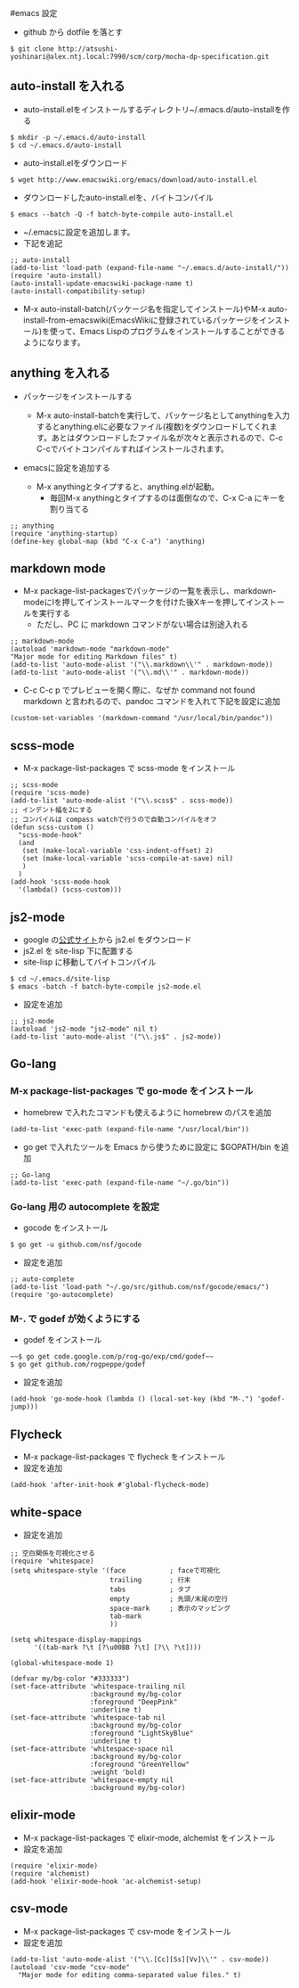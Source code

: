 #emacs 設定

* github から dotfile を落とす

```
$ git clone http://atsushi-yoshinari@alex.ntj.local:7990/scm/corp/mocha-dp-specification.git
```

## auto-install を入れる
* auto-install.elをインストールするディレクトリ~/.emacs.d/auto-installを作る

```
$ mkdir -p ~/.emacs.d/auto-install
$ cd ~/.emacs.d/auto-install
```

* auto-install.elをダウンロード

```
$ wget http://www.emacswiki.org/emacs/download/auto-install.el
```

* ダウンロードしたauto-install.elを、バイトコンパイル

```
$ emacs --batch -Q -f batch-byte-compile auto-install.el
```

*  ~/.emacsに設定を追加します。
  * 下記を追記

```
;; auto-install
(add-to-list 'load-path (expand-file-name "~/.emacs.d/auto-install/"))
(require 'auto-install)
(auto-install-update-emacswiki-package-name t)
(auto-install-compatibility-setup)
```

* M-x auto-install-batch(パッケージ名を指定してインストール)やM-x auto-install-from-emacswiki(EmacsWikiに登録されているパッケージをインストール)を使って、Emacs Lispのプログラムをインストールすることができるようになります。


## anything を入れる
* パッケージをインストールする
  * M-x auto-install-batchを実行して、パッケージ名としてanythingを入力するとanything.elに必要なファイル(複数)をダウンロードしてくれます。あとはダウンロードしたファイル名が次々と表示されるので、C-c C-cでバイトコンパイルすればインストールされます。


* emacsに設定を追加する
  * M-x anythingとタイプすると、anything.elが起動。
    * 毎回M-x anythingとタイプするのは面倒なので、C-x C-a にキーを割り当てる


```
;; anything
(require 'anything-startup)
(define-key global-map (kbd "C-x C-a") 'anything)
```


## markdown mode
* M-x package-list-packagesでパッケージの一覧を表示し、markdown-modeにIを押してインストールマークを付けた後Xキーを押してインストールを実行する
  * ただし、PC に markdown コマンドがない場合は別途入れる

```
;; markdown-mode
(autoload 'markdown-mode "markdown-mode"
"Major mode for editing Markdown files" t)
(add-to-list 'auto-mode-alist '("\\.markdown\\'" . markdown-mode))
(add-to-list 'auto-mode-alist '("\\.md\\'" . markdown-mode))
```

* C-c C-c p でプレビューを開く際に、なぜか command not found markdown と言われるので、pandoc コマンドを入れて下記を設定に追加

```
(custom-set-variables '(markdown-command "/usr/local/bin/pandoc"))
```

## scss-mode
* M-x package-list-packages で scss-mode をインストール

```
;; scss-mode
(require 'scss-mode)
(add-to-list 'auto-mode-alist '("\\.scss$" . scss-mode))
;; インデント幅を2にする
;; コンパイルは compass watchで行うので自動コンパイルをオフ
(defun scss-custom ()
  "scss-mode-hook"
  (and
   (set (make-local-variable 'css-indent-offset) 2)
   (set (make-local-variable 'scss-compile-at-save) nil)
   )
  )
(add-hook 'scss-mode-hook
  '(lambda() (scss-custom)))
```

## js2-mode
* google の[公式サイト](https://code.google.com/p/js2-mode/)から js2.el をダウンロード
* js2.el を site-lisp 下に配置する
* site-lisp に移動してバイトコンパイル

```
$ cd ~/.emacs.d/site-lisp
$ emacs -batch -f batch-byte-compile js2-mode.el
```

* 設定を追加

```
;; js2-mode
(autoload 'js2-mode "js2-mode" nil t)
(add-to-list 'auto-mode-alist '("\\.js$" . js2-mode))
```

## Go-lang
### M-x package-list-packages で go-mode をインストール
* homebrew で入れたコマンドも使えるように homebrew のパスを追加

```
(add-to-list 'exec-path (expand-file-name "/usr/local/bin"))
```

* go get で入れたツールを Emacs から使うために設定に $GOPATH/bin を追加

```
;; Go-lang
(add-to-list 'exec-path (expand-file-name "~/.go/bin"))
```

### Go-lang 用の autocomplete を設定
* gocode をインストール

```
$ go get -u github.com/nsf/gocode
```

* 設定を追加

```
;; auto-complete
(add-to-list 'load-path "~/.go/src/github.com/nsf/gocode/emacs/")
(require 'go-autocomplete)
```


### M-. で godef が効くようにする
* godef をインストール

```
~~$ go get code.google.com/p/rog-go/exp/cmd/godef~~
$ go get github.com/rogpeppe/godef
```

* 設定を追加

```
(add-hook 'go-mode-hook (lambda () (local-set-key (kbd "M-.") 'godef-jump)))
```

## Flycheck
* M-x package-list-packages で flycheck をインストール
* 設定を追加

```
(add-hook 'after-init-hook #'global-flycheck-mode)
```

## white-space
* 設定を追加

```
;; 空白関係を可視化させる
(require 'whitespace)
(setq whitespace-style '(face           ; faceで可視化
                         trailing       ; 行末
                         tabs           ; タブ
                         empty          ; 先頭/末尾の空行
                         space-mark     ; 表示のマッピング
                         tab-mark
                         ))

(setq whitespace-display-mappings
      '((tab-mark ?\t [?\u00BB ?\t] [?\\ ?\t])))

(global-whitespace-mode 1)

(defvar my/bg-color "#333333")
(set-face-attribute 'whitespace-trailing nil
                    :background my/bg-color
                    :foreground "DeepPink"
                    :underline t)
(set-face-attribute 'whitespace-tab nil
                    :background my/bg-color
                    :foreground "LightSkyBlue"
                    :underline t)
(set-face-attribute 'whitespace-space nil
                    :background my/bg-color
                    :foreground "GreenYellow"
                    :weight 'bold)
(set-face-attribute 'whitespace-empty nil
                    :background my/bg-color)
```

## elixir-mode
* M-x package-list-packages で elixir-mode, alchemist をインストール
* 設定を追加

```
(require 'elixir-mode)
(require 'alchemist)
(add-hook 'elixir-mode-hook 'ac-alchemist-setup)
```

## csv-mode
* M-x package-list-packages で csv-mode をインストール
* 設定を追加

```
(add-to-list 'auto-mode-alist '("\\.[Cc][Ss][Vv]\\'" . csv-mode))
(autoload 'csv-mode "csv-mode"
  "Major mode for editing comma-separated value files." t)
```
